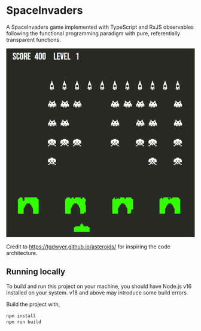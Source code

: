 # SpaceInvaders
A SpaceInvaders game implemented with TypeScript and RxJS observables following the functional programming paradigm with pure, referentially 
transparent functions.

![](/md_assets/midgame.png)

Credit to https://tgdwyer.github.io/asteroids/ for inspiring the code architecture. 

## Running locally

To build and run this project on your machine, you should have Node.js v16 installed on your system. v18 and above may introduce some build errors.

Build the project with,
```
npm install
npm run build
```









